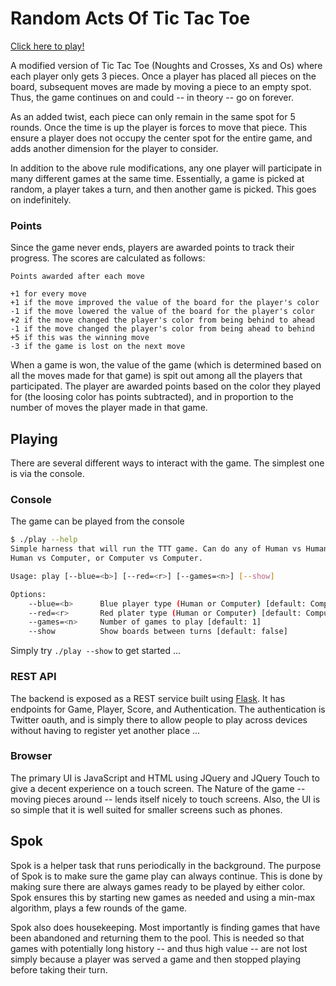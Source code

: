 
# Random Acts Of Tic Tac Toe

[Click here to play!](http://raottt.herokuapp.com)

A modified version of Tic Tac Toe (Noughts and Crosses, Xs and Os) where each
player only gets 3 pieces. Once a player has placed all pieces on the board,
subsequent moves are made by moving a piece to an empty spot. Thus, the game
continues on and could -- in theory -- go on forever.

As an added twist, each piece can only remain in the same spot for 5 rounds.
Once the time is up the player is forces to move that piece. This ensure a
player does not occupy the center spot for the entire game, and adds another
dimension for the player to consider.

In addition to the above rule modifications, any one player will participate in
many different games at the same time. Essentially, a game is picked at random,
a player takes a turn, and then another game is picked. This goes on
indefinitely.


### Points
Since the game never ends, players are awarded points to track their progress.
The scores are calculated as follows:

```
Points awarded after each move

+1 for every move
+1 if the move improved the value of the board for the player's color
-1 if the move lowered the value of the board for the player's color
+2 if the move changed the player's color from being behind to ahead
-1 if the move changed the player's color from being ahead to behind
+5 if this was the winning move
-3 if the game is lost on the next move
```

When a game is won, the value of the game (which is determined based on all the 
moves made for that game) is spit out among all the players that participated. 
The player are awarded points based on the color they played for (the loosing
color has points subtracted), and in proportion to the number of moves the
player made in that game.


## Playing

There are several different ways to interact with the game. The simplest one is
via the console.

### Console
The game can be played from the console
```bash
$ ./play --help
Simple harness that will run the TTT game. Can do any of Human vs Human,
Human vs Computer, or Computer vs Computer.

Usage: play [--blue=<b>] [--red=<r>] [--games=<n>] [--show]

Options:
    --blue=<b>      Blue player type (Human or Computer) [default: Computer]
    --red=<r>       Red plater type (Human or Computer) [default: Computer]
    --games=<n>     Number of games to play [default: 1]
    --show          Show boards between turns [default: false]
```

Simply try ```./play --show``` to get started ...

### REST API

The backend is exposed as a REST service built using [Flask](http://flask.pocoo.org/). It has endpoints for Game, Player, Score, and Authentication. The authentication is Twitter oauth, and is simply there to allow people to play across devices without having to register yet another place ...

### Browser

The primary UI is JavaScript and HTML using JQuery and JQuery Touch to give a decent experience on a touch screen. The Nature of the game -- moving pieces around -- lends itself nicely to touch screens. Also, the UI is so simple that it is well suited for smaller screens such as phones.

## Spok

Spok is a helper task that runs periodically in the background. The purpose of Spok is to make sure the game play can always continue. This is done by making sure there are always games ready to be played by either color. Spok ensures this by starting new games as needed and using a min-max algorithm, plays a few rounds of the game.

Spok also does housekeeping. Most importantly is finding games that have been abandoned and returning them to the pool. This is needed so that games with potentially long history -- and thus high value -- are not lost simply because a player was served a game and then stopped playing before taking their turn.
